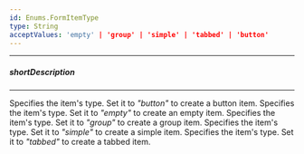 ```yaml
---
id: Enums.FormItemType
type: String
acceptValues: 'empty' | 'group' | 'simple' | 'tabbed' | 'button'
---
```

---
##### shortDescription
<!-- Description goes here -->

---
<!-- Description goes here -->
Specifies the item's type. Set it to *"button"* to create a button item.
Specifies the item's type. Set it to *"empty"* to create an empty item.
Specifies the item's type. Set it to *"group"* to create a group item.
Specifies the item's type. Set it to *"simple"* to create a simple item.
Specifies the item's type. Set it to *"tabbed"* to create a tabbed item.